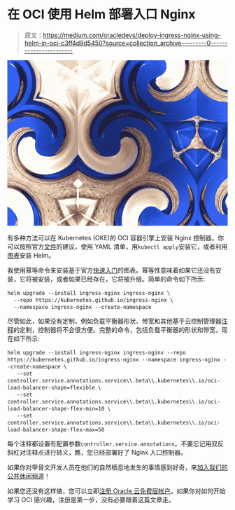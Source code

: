 # 在 OCI 使用 Helm 部署入口 Nginx

> 原文：<https://medium.com/oracledevs/deploy-ingress-nginx-using-helm-in-oci-c3ff4d9d5450?source=collection_archive---------0----------------------->

![](img/43a5cd928c27711279a6df30bc30ce4c.png)

有多种方法可以在 Kubernetes (OKE)的 OCI 容器引擎上安装 Nginx 控制器。你可以按照官方[文件](https://docs.oracle.com/en-us/iaas/Content/ContEng/Tasks/contengsettingupingresscontroller.htm)的建议，使用 YAML 清单，用`kubectl apply`安装它，或者利用[图表](https://github.com/kubernetes/ingress-nginx/tree/main/charts/ingress-nginx)安装 Helm。

我使用幂等命令来安装基于官方[快速入门](https://kubernetes.github.io/ingress-nginx/deploy/#quick-start)的图表。幂等性意味着如果它还没有安装，它将被安装，或者如果已经存在，它将被升级。简单的命令如下所示:

```
helm upgrade --install ingress-nginx ingress-nginx \
  --repo https://kubernetes.github.io/ingress-nginx \
  --namespace ingress-nginx --create-namespace
```

尽管如此，如果没有定制，例如负载平衡器形状、带宽和其他基于云控制管理器[注释](https://github.com/oracle/oci-cloud-controller-manager/blob/master/docs/load-balancer-annotations.md)的定制，控制器将不会很方便。完整的命令，包括负载平衡器的形状和带宽，现在如下所示:

```
helm upgrade --install ingress-nginx ingress-nginx --repo https://kubernetes.github.io/ingress-nginx --namespace ingress-nginx --create-namespace \
   --set controller.service.annotations.service\\.beta\\.kubernetes\\.io/oci-load-balancer-shape=flexible \
   --set controller.service.annotations.service\\.beta\\.kubernetes\\.io/oci-load-balancer-shape-flex-min=10 \
   --set controller.service.annotations.service\\.beta\\.kubernetes\\.io/oci-load-balancer-shape-flex-max=50
```

每个注释都设置有配置参数`controller.service.annotations`。不要忘记用双反斜杠对注释点进行转义，瞧，您已经部署好了 Nginx 入口控制器。

如果你对甲骨文开发人员在他们的自然栖息地发生的事情感到好奇，来[加入我们的公共休闲频道](https://bit.ly/odevrel_slack)！

如果您还没有这样做，您可以立即[注册 Oracle 云免费层帐户](https://signup.cloud.oracle.com/?language=en)。如果你对如何开始学习 OCI 感兴趣，注册是第一步，没有必要跟着这篇文章走。